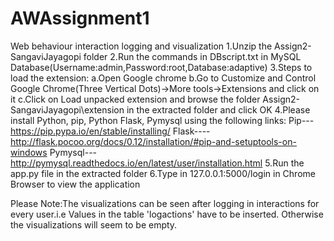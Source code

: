 # AWAssignment1
Web behaviour interaction logging and visualization
1.Unzip the Assign2-SangaviJayagopi folder
2.Run the commands in DBscript.txt in MySQL Database(Username:admin,Password:root,Database:adaptive)
3.Steps to load the extension:
  a.Open Google chrome
  b.Go to Customize and Control Google Chrome(Three Vertical Dots)->More tools->Extensions and click on it
  c.Click on Load unpacked extension and browse the folder Assign2-SangaviJayagopi\extension in the extracted folder and click OK
4.Please install Python, pip, Python Flask, Pymysql using the following links:
Pip---  https://pip.pypa.io/en/stable/installing/
Flask---- http://flask.pocoo.org/docs/0.12/installation/#pip-and-setuptools-on-windows
Pymysql---http://pymysql.readthedocs.io/en/latest/user/installation.html
5.Run the app.py file in the extracted folder
6.Type in 127.0.0.1:5000/login in Chrome Browser to view the application

Please Note:The visualizations can be seen after logging in interactions for every user.i.e Values in the table 'logactions'
have to be inserted. Otherwise the visualizations will seem to be empty.
